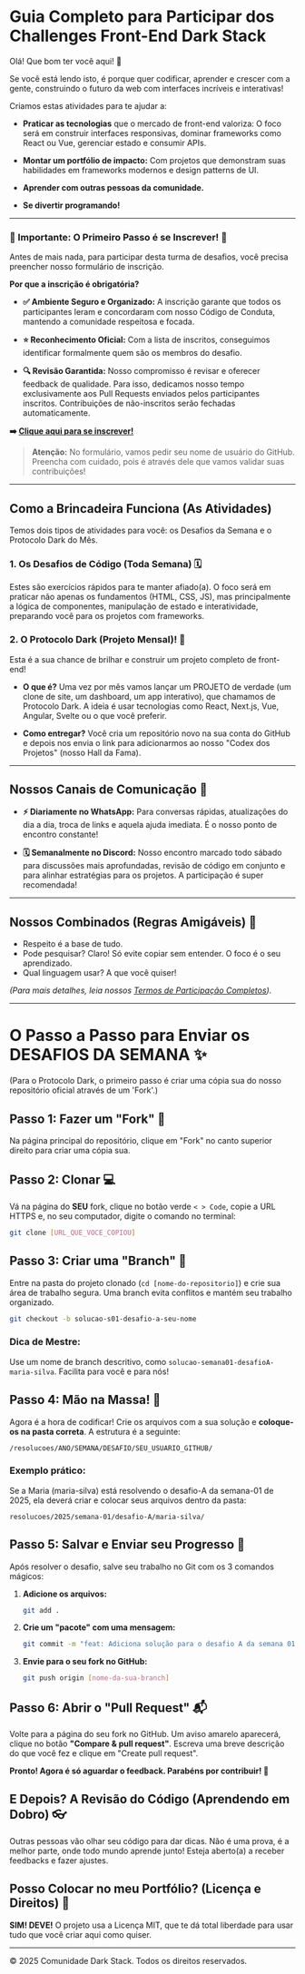 # Guia Completo para Participar dos Challenges Front-End Dark Stack

Olá! Que bom ter você aqui! 👋

Se você está lendo isto, é porque quer codificar, aprender e crescer com a gente, construindo o futuro da web com interfaces incríveis e interativas!

Criamos estas atividades para te ajudar a:

* **Praticar as tecnologias** que o mercado de front-end valoriza: O foco será em construir interfaces responsivas, dominar frameworks como React ou Vue, gerenciar estado e consumir APIs.

* **Montar um portfólio de impacto:** Com projetos que demonstram suas habilidades em frameworks modernos e design patterns de UI.

* **Aprender com outras pessoas da comunidade.**

* **Se divertir programando!**

---

### 🚨 Importante: O Primeiro Passo é se Inscrever! 🚨

Antes de mais nada, para participar desta turma de desafios, você precisa preencher nosso formulário de inscrição.

**Por que a inscrição é obrigatória?**

* **✅ Ambiente Seguro e Organizado:** A inscrição garante que todos os participantes leram e concordaram com nosso Código de Conduta, mantendo a comunidade respeitosa e focada.

* **⭐ Reconhecimento Oficial:** Com a lista de inscritos, conseguimos identificar formalmente quem são os membros do desafio.

* **🔍 Revisão Garantida:** Nosso compromisso é revisar e oferecer feedback de qualidade. Para isso, dedicamos nosso tempo exclusivamente aos Pull Requests enviados pelos participantes inscritos. Contribuições de não-inscritos serão fechadas automaticamente.

**➡️ [Clique aqui para se inscrever!](https://forms.gle/7qhHnJfjcuBdvL1U8)**

> **Atenção:** No formulário, vamos pedir seu nome de usuário do GitHub. Preencha com cuidado, pois é através dele que vamos validar suas contribuições!

---

## Como a Brincadeira Funciona (As Atividades)

Temos dois tipos de atividades para você: os Desafios da Semana e o Protocolo Dark do Mês.

### 1. Os Desafios de Código (Toda Semana) 🗓️
Estes são exercícios rápidos para te manter afiado(a). O foco será em praticar não apenas os fundamentos (HTML, CSS, JS), mas principalmente a lógica de componentes, manipulação de estado e interatividade, preparando você para os projetos com frameworks.

### 2. O Protocolo Dark (Projeto Mensal)! 🌟
Esta é a sua chance de brilhar e construir um projeto completo de front-end!

* **O que é?** Uma vez por mês vamos lançar um PROJETO de verdade (um clone de site, um dashboard, um app interativo), que chamamos de Protocolo Dark. A ideia é usar tecnologias como React, Next.js, Vue, Angular, Svelte ou o que você preferir.

* **Como entregar?** Você cria um repositório novo na sua conta do GitHub e depois nos envia o link para adicionarmos ao nosso "Codex dos Projetos" (nosso Hall da Fama).

---

## Nossos Canais de Comunicação 💬

* **⚡️ Diariamente no WhatsApp:** Para conversas rápidas, atualizações do dia a dia, troca de links e aquela ajuda imediata. É o nosso ponto de encontro constante!

* **🗓️ Semanalmente no Discord:** Nosso encontro marcado todo sábado para discussões mais aprofundadas, revisão de código em conjunto e para alinhar estratégias para os projetos. A participação é super recomendada!

---

## Nossos Combinados (Regras Amigáveis) 🤝

* Respeito é a base de tudo.
* Pode pesquisar? Claro! Só evite copiar sem entender. O foco é o seu aprendizado.
* Qual linguagem usar? A que você quiser!

*(Para mais detalhes, leia nossos [Termos de Participação Completos](./CODE_OF_CONDUCT.md)).*

---

# O Passo a Passo para Enviar os DESAFIOS DA SEMANA ✨

(Para o Protocolo Dark, o primeiro passo é criar uma cópia sua do nosso repositório oficial através de um 'Fork'.)

## Passo 1: Fazer um "Fork" 🍴
Na página principal do repositório, clique em "Fork" no canto superior direito para criar uma cópia sua.

## Passo 2: Clonar 💻
Vá na página do **SEU** fork, clique no botão verde `< > Code`, copie a URL HTTPS e, no seu computador, digite o comando no terminal:
```bash
git clone [URL_QUE_VOCE_COPIOU]
```

## Passo 3: Criar uma "Branch" 🌿
Entre na pasta do projeto clonado (`cd [nome-do-repositorio]`) e crie sua área de trabalho segura. Uma branch evita conflitos e mantém seu trabalho organizado.
```bash
git checkout -b solucao-s01-desafio-a-seu-nome
```

### Dica de Mestre:
Use um nome de branch descritivo, como `solucao-semana01-desafioA-maria-silva`. Facilita para você e para nós!

## Passo 4: Mão na Massa! 🚀
Agora é a hora de codificar! Crie os arquivos com a sua solução e **coloque-os na pasta correta**. A estrutura é a seguinte:
```
/resolucoes/ANO/SEMANA/DESAFIO/SEU_USUARIO_GITHUB/
```

### Exemplo prático:
Se a Maria (maria-silva) está resolvendo o desafio-A da semana-01 de 2025, ela deverá criar e colocar seus arquivos dentro da pasta:
```
resolucoes/2025/semana-01/desafio-A/maria-silva/
```

## Passo 5: Salvar e Enviar seu Progresso 💾
Após resolver o desafio, salve seu trabalho no Git com os 3 comandos mágicos:

1. **Adicione os arquivos:**
   ```bash
   git add .
   ```

2. **Crie um "pacote" com uma mensagem:**
   ```bash
   git commit -m "feat: Adiciona solução para o desafio A da semana 01"
   ```

3. **Envie para o seu fork no GitHub:**
   ```bash
   git push origin [nome-da-sua-branch]
   ```

## Passo 6: Abrir o "Pull Request" 📬
Volte para a página do seu fork no GitHub. Um aviso amarelo aparecerá, clique no botão **"Compare & pull request"**. Escreva uma breve descrição do que você fez e clique em "Create pull request".

**Pronto! Agora é só aguardar o feedback. Parabéns por contribuir! 🎉**

## E Depois? A Revisão do Código (Aprendendo em Dobro) 👓
Outras pessoas vão olhar seu código para dar dicas. Não é uma prova, é a melhor parte, onde todo mundo aprende junto! Esteja aberto(a) a receber feedbacks e fazer ajustes.

## Posso Colocar no meu Portfólio? (Licença e Direitos) 📜
**SIM! DEVE!** O projeto usa a Licença MIT, que te dá total liberdade para usar tudo que você criar aqui como quiser.

---

© 2025 Comunidade Dark Stack. Todos os direitos reservados.